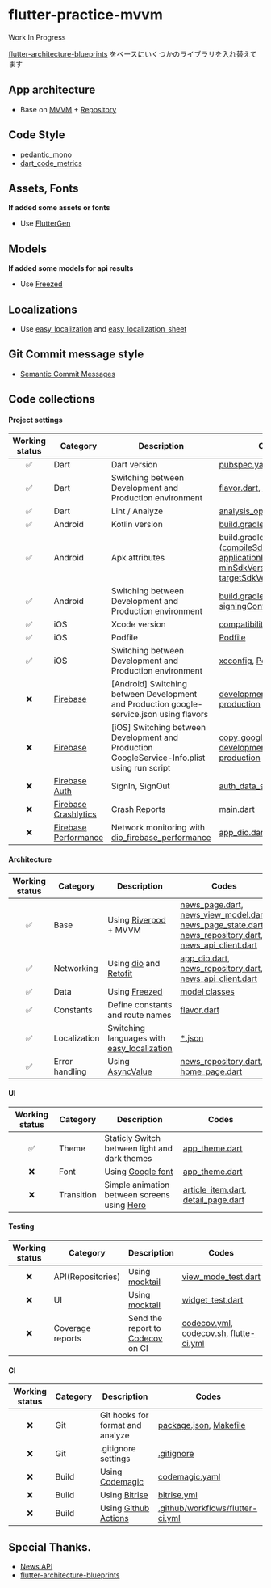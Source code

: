 # flutter-practice-mvvm

Work In Progress

[flutter-architecture-blueprints](https://github.com/wasabeef/flutter-architecture-blueprints/tree/main) をベースにいくつかのライブラリを入れ替えてます

## App architecture

- Base on [MVVM](https://en.wikipedia.org/wiki/Model%E2%80%93view%E2%80%93viewmodel) + [Repository](https://docs.microsoft.com/ja-jp/dotnet/architecture/microservices/microservice-ddd-cqrs-patterns/infrastructure-persistence-layer-design)

## Code Style

- [pedantic_mono](https://pub.dev/packages/pedantic_mono)
- [dart_code_metrics](https://dcm.dev/)

## Assets, Fonts

**If added some assets or fonts**

- Use [FlutterGen](https://github.com/FlutterGen/flutter_gen/)

## Models

**If added some models for api results**

- Use [Freezed](https://pub.dev/packages/freezed)

## Localizations

- Use [easy_localization](https://pub.dev/packages/easy_localization) and [easy_localization_sheet](https://pub.dev/packages/easy_localization_sheet)

## Git Commit message style

- [Semantic Commit Messages](https://gist.github.com/joshbuchea/6f47e86d2510bce28f8e7f42ae84c716)

## Code collections

#### Project settings

| Working status | Category                                                                       | Description                                                                                           | Codes                                                                                                                                                                                                                                                                                                                                                                                                                                                                                                                                                                                                        |
| :------------: | ------------------------------------------------------------------------------ | ----------------------------------------------------------------------------------------------------- | ------------------------------------------------------------------------------------------------------------------------------------------------------------------------------------------------------------------------------------------------------------------------------------------------------------------------------------------------------------------------------------------------------------------------------------------------------------------------------------------------------------------------------------------------------------------------------------------------------------ |
|       ✅       | Dart                                                                           | Dart version                                                                                          | [pubspec.yaml](https://github.com/RYO1223/flutter-practice-mvvm/blob/main/pubspec.yaml#L7-L9)                                                                                                                                                                                                                                                                                                                                                                                                                                                                                                                |
|       ✅       | Dart                                                                           | Switching between Development and Production environment                                              | [flavor.dart](https://github.com/RYO1223/flutter-practice-mvvm/blob/main/lib/foundation/constants.dart), [Makefile](https://github.com/RYO1223/flutter-practice-mvvm/blob/be26dc3f7ff27ee2710326abe8ed09893a35386c/Makefile#L25-L41)                                                                                                                                                                                                                                                                                                                                                                         |
|       ✅       | Dart                                                                           | Lint / Analyze                                                                                        | [analysis_options.yaml](https://github.com/RYO1223/flutter-practice-mvvm/blob/main/analysis_options.yaml)                                                                                                                                                                                                                                                                                                                                                                                                                                                                                                    |
|       ✅       | Android                                                                        | Kotlin version                                                                                        | [build.gradle](https://github.com/RYO1223/flutter-practice-mvvm/blob/main/android/build.gradle#L2)                                                                                                                                                                                                                                                                                                                                                                                                                                                                                                           |
|       ✅       | Android                                                                        | Apk attributes                                                                                        | build.gradle ([compileSdkVersion](https://github.com/RYO1223/flutter-practice-mvvm/blob/be26dc3f7ff27ee2710326abe8ed09893a35386c/android/app/build.gradle#L30), [applicationId](https://github.com/RYO1223/flutter-practice-mvvm/blob/be26dc3f7ff27ee2710326abe8ed09893a35386c/android/app/build.gradle#L43), [minSdkVersion](https://github.com/RYO1223/flutter-practice-mvvm/blob/be26dc3f7ff27ee2710326abe8ed09893a35386c/android/app/build.gradle#L44), [targetSdkVersion](https://github.com/RYO1223/flutter-practice-mvvm/blob/be26dc3f7ff27ee2710326abe8ed09893a35386c/android/app/build.gradle#L45)) |
|       ✅       | Android                                                                        | Switching between Development and Production environment                                              | [build.gradle](https://github.com/RYO1223/flutter-practice-mvvm/blob/be26dc3f7ff27ee2710326abe8ed09893a35386c/android/app/build.gradle#L50-L75), [Flavor dirs](https://github.com/wasabeef/flutter-architecture-blueprints/tree/main/android/app/src), [signingConfigs](https://github.com/wasabeef/flutter-architecture-blueprints/tree/main/android/app/signingConfigs)                                                                                                                                                                                                                                    |
|       ✅       | iOS                                                                            | Xcode version                                                                                         | [compatibilityVersion](https://github.com/RYO1223/flutter-practice-mvvm/blob/3ae7135cc040fecf5bbb2100a353f6594037752d/ios/Runner.xcodeproj/project.pbxproj#L182)                                                                                                                                                                                                                                                                                                                                                                                                                                             |
|       ✅       | iOS                                                                            | Podfile                                                                                               | [Podfile](https://github.com/RYO1223/flutter-practice-mvvm/blob/main/ios/Podfile)                                                                                                                                                                                                                                                                                                                                                                                                                                                                                                                            |
|       ✅       | iOS                                                                            | Switching between Development and Production environment                                              | [xcconfig](https://github.com/wasabeef/flutter-architecture-blueprints/tree/main/ios/Config), [Podfile](https://github.com/RYO1223/flutter-practice-mvvm/blob/be26dc3f7ff27ee2710326abe8ed09893a35386c/ios/Podfile#L7-L12)                                                                                                                                                                                                                                                                                                                                                                                   |
|       ❌       | [Firebase](https://firebase.flutter.dev/docs/overview)                         | [Android] Switching between Development and Production google-service.json using flavors              | [development and production](https://github.com/wasabeef/flutter-architecture-blueprints/tree/main/android/app/src)                                                                                                                                                                                                                                                                                                                                                                                                                                                                                          |
|       ❌       | [Firebase](https://firebase.flutter.dev/docs/overview)                         | [iOS] Switching between Development and Production GoogleService-Info.plist using run script          | [copy_google_service.sh](https://github.com/RYO1223/flutter-practice-mvvm/blob/main/ios/Scripts/copy_google_service.sh), [development and production](https://github.com/wasabeef/flutter-architecture-blueprints/tree/main/ios/Runner/Resources/Firebase)                                                                                                                                                                                                                                                                                                                                                   |
|       ❌       | [Firebase Auth](https://firebase.flutter.dev/docs/auth/overview)               | SignIn, SignOut                                                                                       | [auth_data_source_impl.dart](https://github.com/RYO1223/flutter-practice-mvvm/blob/main/lib/data/remote/auth_data_source_impl.dart)                                                                                                                                                                                                                                                                                                                                                                                                                                                                          |
|       ❌       | [Firebase Crashlytics](https://firebase.flutter.dev/docs/crashlytics/overview) | Crash Reports                                                                                         | [main.dart](https://github.com/RYO1223/flutter-practice-mvvm/blob/main/lib/main.dart)                                                                                                                                                                                                                                                                                                                                                                                                                                                                                                                        |
|       ❌       | [Firebase Performance](https://firebase.flutter.dev/docs/performance/overview) | Network monitoring with [dio_firebase_performance](https://pub.dev/packages/dio_firebase_performance) | [app_dio.dart](https://github.com/RYO1223/flutter-practice-mvvm/blob/eb749c742216088cbf2ff821f463e3de02d7d3b3/lib/data/remote/app_dio.dart#L27-L28)                                                                                                                                                                                                                                                                                                                                                                                                                                                          |

#### Architecture

| Working status | Category       | Description                                                                                      | Codes                                                                                                                                                                                                                                                                                                                                                                                                                                                                                                                                                                                                         |
| :------------: | -------------- | ------------------------------------------------------------------------------------------------ | ------------------------------------------------------------------------------------------------------------------------------------------------------------------------------------------------------------------------------------------------------------------------------------------------------------------------------------------------------------------------------------------------------------------------------------------------------------------------------------------------------------------------------------------------------------------------------------------------------------- |
|       ✅       | Base           | Using [Riverpod](https://pub.dev/packages/riverpod) + MVVM                                       | [news_page.dart](https://github.com/RYO1223/flutter-practice-mvvm/blob/main/lib/ui/news/news_page.dart), [news_view_model.dart](https://github.com/RYO1223/flutter-practice-mvvm/blob/main/lib/ui/news/news_view_model.dart), [news_page_state.dart](https://github.com/RYO1223/flutter-practice-mvvm/blob/main/lib/ui/news/news_page_state.dart), [news_repository.dart](https://github.com/RYO1223/flutter-practice-mvvm/blob/main/lib/data/repository/news_repository.dart), [news_api_client.dart](https://github.com/RYO1223/flutter-practice-mvvm/blob/main/lib/data/services/api/news_api_client.dart) |
|       ✅       | Networking     | Using [dio](https://pub.dev/packages/dio) and [Retofit](https://pub.dev/packages/retrofit)       | [app_dio.dart](https://github.com/RYO1223/flutter-practice-mvvm/blob/main/lib/data/remote/app_dio.dart), [news_repository.dart](https://github.com/RYO1223/flutter-practice-mvvm/blob/main/lib/data/repository/news_repository.dart), [news_api_client.dart](https://github.com/RYO1223/flutter-practice-mvvm/blob/main/lib/data/services/api/news_api_client.dart)                                                                                                                                                                                                                                           |
|       ✅       | Data           | Using [Freezed](https://pub.dev/packages/freezed)                                                | [model classes](https://github.com/RYO1223/flutter-practice-mvvm/blob/main/lib/data/model)                                                                                                                                                                                                                                                                                                                                                                                                                                                                                                                    |
|       ✅       | Constants      | Define constants and route names                                                                 | [flavor.dart](https://github.com/RYO1223/flutter-practice-mvvm/blob/main/lib/foundation/constants.dart)                                                                                                                                                                                                                                                                                                                                                                                                                                                                                                       |
|       ✅       | Localization   | Switching languages with [easy_localization](https://pub.dev/packages/easy_localization)         | [\*.json](https://github.com/wasabeef/flutter-architecture-blueprints/tree/main/assets/translations)                                                                                                                                                                                                                                                                                                                                                                                                                                                                                                          |
|       ✅       | Error handling | Using [AsyncValue](https://pub.dev/documentation/riverpod/latest/riverpod/AsyncValue-class.html) | [news_repository.dart](https://github.com/RYO1223/flutter-practice-mvvm/blob/main/lib/data/repository/news_repository_impl.dart#L16), [home_page.dart](https://github.com/RYO1223/flutter-practice-mvvm/blob/e8f0ed78a62e5b27609e60206bd121295a13faac/lib/ui/home/home_page.dart#L51-L63)                                                                                                                                                                                                                                                                                                                     |

#### UI

| Working status | Category   | Description                                                                                                       | Codes                                                                                                                                                                                                                                                                                                                 |
| :------------: | ---------- | ----------------------------------------------------------------------------------------------------------------- | --------------------------------------------------------------------------------------------------------------------------------------------------------------------------------------------------------------------------------------------------------------------------------------------------------------------- |
|       ✅       | Theme      | Staticly Switch between light and dark themes                                                                     | [app_theme.dart](https://github.com/RYO1223/flutter-practice-mvvm/blob/main/lib/app.dart#L15-L17)                                                                                                                                                                                                                     |
|       ❌       | Font       | Using [Google font](https://pub.dev/packages/google_fonts)                                                        | [app_theme.dart](https://github.com/RYO1223/flutter-practice-mvvm/blob/main/lib/ui/theme/app_theme.dart#L40)                                                                                                                                                                                                          |
|       ❌       | Transition | Simple animation between screens using [Hero](https://flutter.dev/docs/development/ui/animations/hero-animations) | [article_item.dart](https://github.com/RYO1223/flutter-practice-mvvm/blob/be26dc3f7ff27ee2710326abe8ed09893a35386c/lib/ui/component/article_item.dart#L28), [detail_page.dart](https://github.com/RYO1223/flutter-practice-mvvm/blob/be26dc3f7ff27ee2710326abe8ed09893a35386c/lib/ui/detail/datail_page.dart#L13-L24) |

#### Testing

| Working status | Category          | Description                                             | Codes                                                                                                                                                                                                                                                                                                                                        |
| :------------: | ----------------- | ------------------------------------------------------- | -------------------------------------------------------------------------------------------------------------------------------------------------------------------------------------------------------------------------------------------------------------------------------------------------------------------------------------------- |
|       ❌       | API(Repositories) | Using [mocktail](https://github.com/felangel/mocktail)  | [view_mode_test.dart](https://github.com/RYO1223/flutter-practice-mvvm/blob/main/test/ui/view_model_test.dart)                                                                                                                                                                                                                               |
|       ❌       | UI                | Using [mocktail](https://github.com/felangel/mocktail)  | [widget_test.dart](https://github.com/RYO1223/flutter-practice-mvvm/blob/main/test/ui/widget_test.dart)                                                                                                                                                                                                                                      |
|       ❌       | Coverage reports  | Send the report to [Codecov](https://codecov.io/) on CI | [codecov.yml](https://github.com/RYO1223/flutter-practice-mvvm/blob/main/codecov.yml), [codecov.sh](https://github.com/RYO1223/flutter-practice-mvvm/blob/main/scripts/codecov.sh), [flutte-ci.yml](https://github.com/RYO1223/flutter-practice-mvvm/blob/8e2a373af5e4603aaa75d3c9b9af8150400ab46e/.github/workflows/flutter-ci.yml#L66-L71) |

#### CI

| Working status | Category | Description                                                 | Codes                                                                                                                                                                                  |
| :------------: | -------- | ----------------------------------------------------------- | -------------------------------------------------------------------------------------------------------------------------------------------------------------------------------------- |
|       ❌       | Git      | Git hooks for format and analyze                            | [package.json](https://github.com/RYO1223/flutter-practice-mvvm/blob/main/package.json#L4-L11), [Makefile](https://github.com/RYO1223/flutter-practice-mvvm/blob/main/Makefile#L9-L12) |
|       ❌       | Git      | .gitignore settings                                         | [.gitignore](https://github.com/RYO1223/flutter-practice-mvvm/blob/main/.gitignore)                                                                                                    |
|       ❌       | Build    | Using [Codemagic](https://codemagic.io/)                    | [codemagic.yaml](https://github.com/RYO1223/flutter-practice-mvvm/blob/main/codemagic.yaml)                                                                                            |
|       ❌       | Build    | Using [Bitrise](https://www.bitrise.io/)                    | [bitrise.yml](https://github.com/RYO1223/flutter-practice-mvvm/blob/main/bitrise.yml)                                                                                                  |
|       ❌       | Build    | Using [Github Actions](https://github.com/features/actions) | [.github/workflows/flutter-ci.yml](https://github.com/RYO1223/flutter-practice-mvvm/blob/main/.github/workflows/flutter-ci.yml)                                                        |

## Special Thanks.

- [News API](https://newsapi.org/)
- [flutter-architecture-blueprints](https://github.com/wasabeef/flutter-architecture-blueprints/tree/main)
